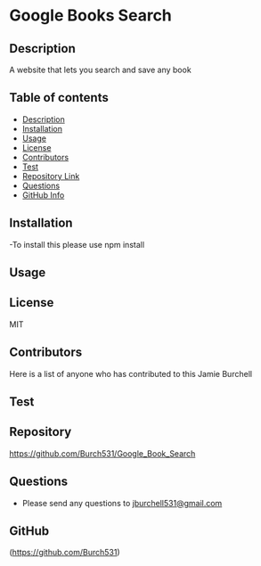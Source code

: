# Google Books Search
 

## Description 
A website that lets you search and save any book
## Table of contents
- [Description](#Description)
- [Installation](#Installation)
- [Usage](#Usage)
- [License](#License)
- [Contributors](#Contributors)
- [Test](#Test)
- [Repository Link](#Repository)
- [Questions](#Questions )
- [GitHub Info](#GitHub) 
## Installation
 -To install this please use npm install
## Usage

## License
MIT
## Contributors
Here is a list of anyone who has contributed to this Jamie Burchell
## Test

## Repository
https://github.com/Burch531/Google_Book_Search
## Questions
- Please send any questions to jburchell531@gmail.com
## GitHub
(https://github.com/Burch531)